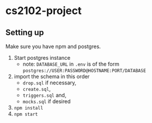 # cs2102-project

## Setting up

Make sure you have npm and postgres.

1. Start postgres instance
    * note: `DATABASE_URL` in `.env` is of the form
      `postgres://USER:PASSWORD@HOSTNAME:PORT/DATABASE`
2. import the schema in this order
    * `drop.sql` if necessary,
    * `create.sql`,
    * `triggers.sql` and,
    * `mocks.sql` if desired
3. `npm install`
4. `npm start`
